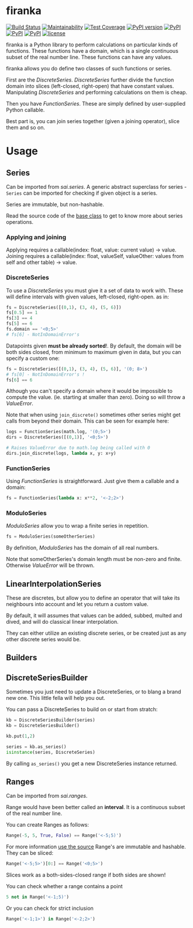 # firanka

[![Build Status](https://travis-ci.org/smok-serwis/firanka.svg)](https://travis-ci.org/smok-serwis/firanka)
[![Maintainability](https://api.codeclimate.com/v1/badges/97a30fdc35e61f8d7c86/maintainability)](https://codeclimate.com/github/smok-serwis/firanka/maintainability)
[![Test Coverage](https://api.codeclimate.com/v1/badges/97a30fdc35e61f8d7c86/test_coverage)](https://codeclimate.com/github/smok-serwis/firanka/test_coverage)
[![PyPI version](https://badge.fury.io/py/firanka.svg)](https://badge.fury.io/py/firanka)
[![PyPI](https://img.shields.io/pypi/pyversions/firanka.svg)]()
[![PyPI](https://img.shields.io/pypi/implementation/firanka.svg)]()
[![PyPI](https://img.shields.io/pypi/wheel/firanka.svg)]()
[![license](https://img.shields.io/github/license/mashape/apistatus.svg)]()

firanka is a Python library to perform calculations on particular kinds of
functions. These functions have a domain, which is a single continuous subset
of the real number line. These functions can have any values.

firanka allows you do define two classes of such functions or series.

First are the _DiscreteSeries_. _DiscreteSeries_ further divide the function
domain into slices (left-closed, right-open) that have constant values.
Manipulating _DiscreteSeries_ and performing calculations on them is cheap.

Then you have _FunctionSeries_. These are simply defined by user-supplied
Python callable.

Best part is, you can join series together (given a joining operator),
slice them and so on.


# Usage

## Series

Can be imported from _sai.series_. A generic abstract superclass for series - 
`Series` can be imported for checking if given object is a series.

Series are immutable, but non-hashable.

Read the source code of the [base class](firanka/series/series.py#L11) to get
to know more about series operations.


### Applying and joining

Applying requires a callable(index: float, value: current value) -> value.
Joining requires a callable(index: float, valueSelf, valueOther: values from self and other table) -> value.



### DiscreteSeries

To use a _DiscreteSeries_ you must give it a set of data to work with. These
will define intervals with given values, left-closed, right-open. as in: 

```python
fs = DiscreteSeries([(0,1), (3, 4), (5, 6)])
fs[0.5] == 1
fs[3] == 4
fs[5] == 6
fs.domain == '<0;5>'
# fs[6] - NotInDomainError's
```

Datapoints given **must be already sorted**!. By default, the domain
will be both sides closed, from minimum to maximum given in data, but you can
specify a custom one:

```python
fs = DiscreteSeries([(0,1), (3, 4), (5, 6)], '(0; 8>')
# fs[0] - NotInDomainError's !
fs[6] == 6
```

Although you can't specify a domain where it would be impossible to compute the value.
(ie. starting at smaller than zero). Doing so will throw a _ValueError_.

Note that when using `join_discrete()` sometimes other series might get calls 
from beyond their domain. This can be seen for example here:

```python
logs = FunctionSeries(math.log, '(0;5>')
dirs = DiscreteSeries([(0,1)], '<0;5>')

# Raises ValueError due to math.log being called with 0
dirs.join_discrete(logs, lambda x, y: x+y)   
```

### FunctionSeries

Using _FunctionSeries_ is straightforward. Just give them a callable and
a domain:

```python
fs = FunctionSeries(lambda x: x**2, '<-2;2>')
```

### ModuloSeries

_ModuloSeries_ allow you to wrap a finite series in repetition.

```python
fs = ModuloSeries(someOtherSeries)
```

By definition, _ModuloSeries_ has the domain of all real numbers.

Note that someOtherSeries's domain length must be non-zero and finite. Otherwise
_ValueError_ will be thrown.

## LinearInterpolationSeries

These are discretes, but allow you to define an operator that will
take its neighbours into account and let you return a custom value.

By default, it will assumes that values can be added, subbed, multed and dived,
and will do classical linear interpolation.

They can either utilize an existing discrete series, or be created just as
any other discrete series would be.

## Builders

## DiscreteSeriesBuilder

Sometimes you just need to update a DiscreteSeries, or to blang a brand new one. This little fella
will help you out.

You can pass a DiscreteSeries to build on or start from stratch:
```python
kb = DiscreteSeriesBuilder(series)
kb = DiscreteSeriesBuilder()

kb.put(1,2)

series = kb.as_series()
isinstance(series, DiscreteSeries)
```

By calling `as_series()` you get a new DiscreteSeries instance returned.


## Ranges

Can be imported from _sai.ranges_.

Range would have been better called an **interval**. It is a continuous subset
of the real number line.

You can create Ranges as follows:

```python
Range(-5, 5, True, False) == Range('<-5;5)')
```

For more information [use the source](firanka/ranges.py#L33)
Range's are immutable and hashable. They can be sliced:

```python
Range('<-5;5>')[0:] == Range('<0;5>')
```

Slices work as a both-sides-closed range if both sides are shown!

You can check whether a range contains a point

```python
5 not in Range('<-1;5)')
```

Or you can check for strict inclusion

```python
Range('<-1;1>') in Range('<-2;2>')
```

